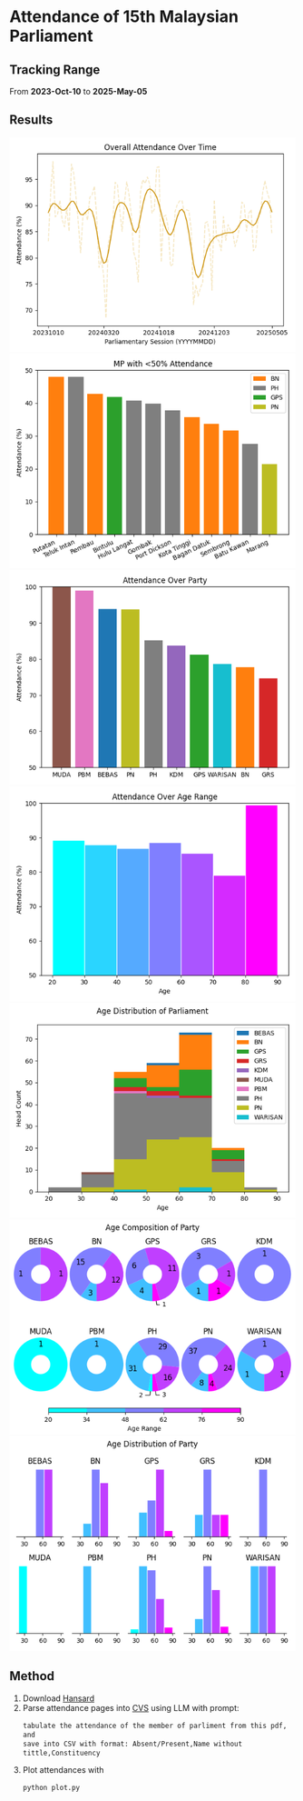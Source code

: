 # Attendance of 15th Malaysian Parliament

## Tracking Range
From **2023-Oct-10** to **2025-May-05**

## Results

![time](static/time.png)
![mp](static/mp.png)
![party](static/party.png)
![age](static/age.png)
![compose](static/age_parliament.png)
![compose](static/compose.png)
![distribute](static/distribute.png)

## Method

1. Download [Hansard](https://www.parlimen.gov.my/hansard-dewan-rakyat.html?uweb=dr&arkib=yes)
2. Parse attendance pages into [CVS](dataset) using LLM with prompt:
   ```text
   tabulate the attendance of the member of parliment from this pdf, and 
   save into CSV with format: Absent/Present,Name without tittle,Constituency
   ```
3. Plot attendances with 
   ```commandline
   python plot.py
   ```
